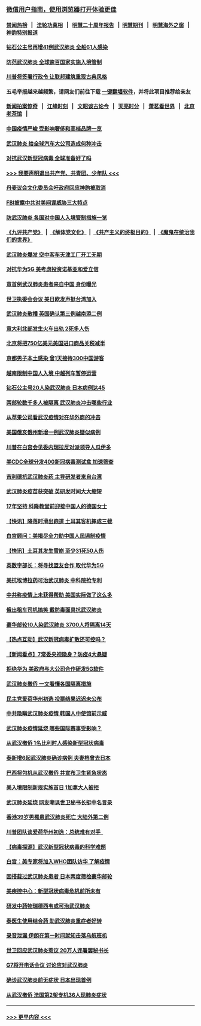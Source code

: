 ### [微信用户指南，使用浏览器打开体验更佳](https://github.com/gfw-breaker/banned-news1/blob/master/indexes/wechat-guide.md?t=0)
#### [禁闻热榜](热点新闻.md?t=0)  &nbsp;&nbsp;|&nbsp;&nbsp; [法轮功真相](https://github.com/gfw-breaker/truth/blob/master/README.md?t=0) &nbsp;&nbsp;|&nbsp;&nbsp; [明慧二十周年报告](https://github.com/gfw-breaker/mh-reports/blob/master/README.md?t=0) &nbsp;&nbsp;|&nbsp;&nbsp;[明慧期刊](https://github.com/gfw-breaker/mh-qikan) &nbsp;&nbsp;|&nbsp;&nbsp; [明慧海外之窗](https://github.com/gfw-breaker/mh-news/blob/master/README.md?t=0) &nbsp;&nbsp;|&nbsp;&nbsp; [神韵特别报道](https://github.com/gfw-breaker/mh-news/blob/master/shenyun.md?t=0)
#### [钻石公主号再增41例武汉肺炎 全船61人感染](../pages/nsc418/n11850401.md?t=02071755) 
#### [防范武汉肺炎 全球逾百国家实施入境管制](../pages/nsc418/n11850557.md?t=02071755) 
#### [川普将签署行政令 让联邦建筑重现古典风格](../pages/nsc418/n11850654.md?t=02071755) 
#### 五毛举报越来越频繁，请网友们前往下载 [一键翻墙软件](https://github.com/gfw-breaker/ssr-accounts)，并将此项目推荐给亲友
#### [新闻拍案惊奇](https://github.com/gfw-breaker/banned-news1/blob/master/pages/link4.md) &nbsp;&nbsp;|&nbsp;&nbsp; [江峰时刻](https://github.com/gfw-breaker/banned-news1/blob/master/pages/link4.md) &nbsp;&nbsp;|&nbsp;&nbsp; [文昭谈古论今](https://github.com/gfw-breaker/banned-news1/blob/master/pages/link4.md) &nbsp;&nbsp;|&nbsp;&nbsp; [天亮时分](https://github.com/gfw-breaker/banned-news1/blob/master/pages/link4.md) &nbsp;&nbsp;|&nbsp;&nbsp; [萧茗看世界](https://github.com/gfw-breaker/banned-news1/blob/master/pages/link4.md) &nbsp;&nbsp;|&nbsp;&nbsp; [北京老茶馆](https://github.com/gfw-breaker/banned-news1/blob/master/pages/link4.md) &nbsp;&nbsp;|&nbsp;&nbsp; 
#### [中国疫情严峻 受影响奢侈和高档品牌一览](../pages/nsc418/n11850319.md?t=02071755) 
#### [武汉肺炎 给全球汽车大公司造成何种冲击](../pages/nsc418/n11850056.md?t=02071755) 
#### [对抗武汉新型冠病毒 全球准备好了吗](../pages/nsc418/n11850142.md?t=02071755) 
#### [>>> 我要声明退出共产党、共青团、少年队 <<<](https://github.com/begood0513/goodnews/blob/master/quit/letter.md) 
#### [丹麦议会文化委员会吁政府回应神韵被取消](../pages/nsc418/n11849312.md?t=02071755) 
#### [FBI披露中共对美间谍威胁三大特点](../pages/nsc418/n11849700.md?t=02071755) 
#### [防武汉肺炎 各国对中国人入境管制措施一览](../pages/nsc418/n11838726.md?t=02071755) 
#### [《九评共产党》](https://github.com/begood0513/9ping.md/blob/master/README.md) &nbsp;|&nbsp; [《解体党文化》](../../../../jtdwh.md/blob/master/README.md)  &nbsp;|&nbsp; [《共产主义的终极目的》](../../../../gczydzjmd.md/blob/master/README.md) &nbsp;|&nbsp; [《魔鬼在统治我们的世界》](../../../../mgztzwmdsj.md/blob/master/README.md) 
#### [武汉肺炎爆发 空中客车天津工厂开工无期](../pages/nsc418/n11849634.md?t=02071755) 
#### [对抗华为5G 美考虑投资诺基亚和爱立信](../pages/nsc418/n11849510.md?t=02071755) 
#### [意首例武汉肺炎患者来自中国 身份曝光](../pages/nsc418/n11849454.md?t=02071755) 
#### [世卫执委会会议 美日欧发声挺台湾加入](../pages/nsc418/n11849433.md?t=02071755) 
#### [武汉肺炎散播 英国确认第三例越南添二例](../pages/nsc418/n11849439.md?t=02071755) 
#### [意大利北部发生火车出轨 2死多人伤](../pages/nsc418/n11848999.md?t=02071755) 
#### [北京将把750亿美元美国进口商品关税减半](../pages/nsc418/n11848896.md?t=02071755) 
#### [京都男子本土感染 曾1天接待300中国游客](../pages/nsc418/n11848641.md?t=02071755) 
#### [越南限制中国人入境 中越列车暂停运营](../pages/nsc418/n11847844.md?t=02071755) 
#### [钻石公主号20人染武汉肺炎 日本病例达45](../pages/nsc418/n11847823.md?t=02071755) 
#### [两邮轮数千多人被隔离 武汉肺炎冲击哪些行业](../pages/nsc418/n11847456.md?t=02071755) 
#### [从苹果公司看武汉疫情对在华外商的冲击](../pages/nsc418/n11847586.md?t=02071755) 
#### [美国俄亥俄州新增一例武汉肺炎疑似病例](../pages/nsc418/n11847714.md?t=02071755) 
#### [川普在白宫会见委内瑞拉反对派领导人瓜伊多](../pages/nsc418/n11847391.md?t=02071755) 
#### [美CDC全球分发400新冠病毒测试盒 加速筛查](../pages/nsc418/n11847260.md?t=02071755) 
#### [吉利德抗武汉肺炎药 主导研发者来自台湾](../pages/nsc418/n11847064.md?t=02071755) 
#### [武汉肺炎疫苗获突破 英研发时间大大缩短](../pages/nsc418/n11846915.md?t=02071755) 
#### [17年坚持 科隆教堂前迎接中国人的德国女士](../pages/nsc418/n11846781.md?t=02071755) 
#### [【快讯】降落时滑出跑道 土耳其客机摔成三截](../pages/nsc418/n11847021.md?t=02071755) 
#### [白宫顾问：美竭尽全力助中国人民遏制疫情](../pages/nsc418/n11846756.md?t=02071755) 
#### [【快讯】土耳其发生雪崩 至少31死50人伤](../pages/nsc418/n11846680.md?t=02071755) 
#### [英数字部长：将寻找盟友合作 取代华为5G](../pages/nsc418/n11846485.md?t=02071755) 
#### [美抗埃博拉药可治武汉肺炎 中科院抢专利](../pages/nsc418/n11846409.md?t=02071755) 
#### [中共称疫情上未获得帮助 美国实际做了这么多](../pages/nsc418/n11846008.md?t=02071755) 
#### [俄出租车司机搞笑 戴防毒面具抗武汉肺炎](../pages/nsc418/n11845703.md?t=02071755) 
#### [豪华邮轮10人染武汉肺炎 3700人将隔离14天](../pages/nsc418/n11845543.md?t=02071755) 
#### [【热点互动】武汉新冠病毒扩散还可控吗？](../pages/nsc418/n11844750.md?t=02071755) 
#### [【新闻看点】7常委央视隐身？防疫4大悬疑](../pages/nsc418/n11844611.md?t=02071755) 
#### [拒绝华为 美政府与大公司合作研发5G软件](../pages/nsc418/n11844625.md?t=02071755) 
#### [武汉肺炎撤侨 一文看懂各国隔离措施](../pages/nsc418/n11844216.md?t=02071755) 
#### [民主党爱荷华州初选 投票结果迟迟未公布](../pages/nsc418/n11844207.md?t=02071755) 
#### [中共隐瞒武汉肺炎疫情 韩国人中使馆前示威](../pages/nsc418/n11844084.md?t=02071755) 
#### [武汉肺炎疫情延烧 哪些国际赛事受影响？](../pages/nsc418/n11843958.md?t=02071755) 
#### [从武汉撤侨 1名比利时人感染新型冠状病毒](../pages/nsc418/n11843977.md?t=02071755) 
#### [泰新增6起武汉肺炎确诊病例 夫妻档曾去日本](../pages/nsc418/n11843900.md?t=02071755) 
#### [巴西将包机从武汉撤侨 并宣布卫生紧急状态](../pages/nsc418/n11843418.md?t=02071755) 
#### [美入境限制新规实施首日 1加拿大人被拒](../pages/nsc418/n11843058.md?t=02071755) 
#### [武汉肺炎延烧 网友嘲讽世卫秘书长挺中名言录](../pages/nsc418/n11843056.md?t=02071755) 
#### [香港39岁男罹患武汉肺炎死亡 大陆外第二例](../pages/nsc418/n11843026.md?t=02071755) 
#### [川普团队谈爱荷华州初选：总统难有对手  ](../pages/nsc418/n11842867.md?t=02071755) 
#### [【病毒探源】武汉新型冠状病毒的科学难题](../pages/nsc418/n11842176.md?t=02071755) 
#### [白宫：美专家将加入WHO团队访华 了解疫情](../pages/nsc418/n11842198.md?t=02071755) 
#### [因搭载过武汉肺炎患者 日本两度筛检豪华邮轮](../pages/nsc418/n11842447.md?t=02071755) 
#### [美疾控中心：新型冠状病毒危机前所未有](../pages/nsc418/n11842406.md?t=02071755) 
#### [研发中药物瑞德西韦或可治武汉肺炎](../pages/nsc418/n11842100.md?t=02071755) 
#### [泰医生使用结合药 助武汉肺炎重症者好转](../pages/nsc418/n11842096.md?t=02071755) 
#### [录音泄漏 伊朗在第一时间就知击落乌航班机](../pages/nsc418/n11842002.md?t=02071755) 
#### [世卫回应武汉肺炎惹议 20万人连署罢秘书长](../pages/nsc418/n11841664.md?t=02071755) 
#### [G7将开电话会议 讨论应对武汉肺炎](../pages/nsc418/n11841658.md?t=02071755) 
#### [确诊武汉肺炎前无症状 日本出现首例](../pages/nsc418/n11841567.md?t=02071755) 
#### [从武汉撤侨 法国第2架专机36人现肺炎症状](../pages/nsc418/n11841382.md?t=02071755) 

----
#### [ >>> 更早内容 <<< ](../indexes/nsc418-earlier.md)
